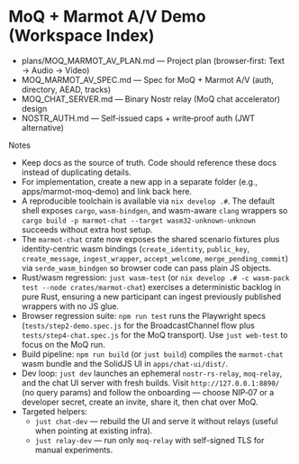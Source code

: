 # MoQ + Marmot A/V Demo (Workspace Index)

- plans/MOQ_MARMOT_AV_PLAN.md — Project plan (browser‑first: Text → Audio → Video)
- MOQ_MARMOT_AV_SPEC.md — Spec for MoQ + Marmot A/V (auth, directory, AEAD, tracks)
- MOQ_CHAT_SERVER.md — Binary Nostr relay (MoQ chat accelerator) design
- NOSTR_AUTH.md — Self‑issued caps + write‑proof auth (JWT alternative)

Notes
- Keep docs as the source of truth. Code should reference these docs instead of duplicating details.
- For implementation, create a new app in a separate folder (e.g., apps/marmot-moq-demo) and link back here.
- A reproducible toolchain is available via `nix develop .#`. The default shell exposes `cargo`, `wasm-bindgen`, and wasm-aware `clang` wrappers so `cargo build -p marmot-chat --target wasm32-unknown-unknown` succeeds without extra host setup.
- The `marmot-chat` crate now exposes the shared scenario fixtures plus identity-centric wasm bindings (`create_identity`, `public_key`, `create_message`, `ingest_wrapper`, `accept_welcome`, `merge_pending_commit`) via `serde_wasm_bindgen` so browser code can pass plain JS objects.
- Rust/wasm regression: `just wasm-test` (or `nix develop .# -c wasm-pack test --node crates/marmot-chat`) exercises a deterministic backlog in pure Rust, ensuring a new participant can ingest previously published wrappers with no JS glue.
- Browser regression suite: `npm run test` runs the Playwright specs (`tests/step2-demo.spec.js` for the BroadcastChannel flow plus `tests/step4-chat.spec.js` for the MoQ transport). Use `just web-test` to focus on the MoQ run.
- Build pipeline: `npm run build` (or `just build`) compiles the `marmot-chat` wasm bundle and the SolidJS UI in `apps/chat-ui/dist/`.
- Dev loop: `just dev` launches an ephemeral `nostr-rs-relay`, `moq-relay`, and the chat UI server with fresh builds. Visit `http://127.0.0.1:8890/` (no query params) and follow the onboarding — choose NIP‑07 or a developer secret, create an invite, share it, then chat over MoQ.
- Targeted helpers:
  - `just chat-dev` — rebuild the UI and serve it without relays (useful when pointing at existing infra).
  - `just relay-dev` — run only `moq-relay` with self-signed TLS for manual experiments.
